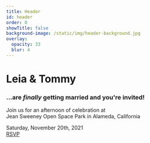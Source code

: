 ```yaml
---
title: Header
id: header
order: 0
showTitle: false
background-image: /static/img/header-background.jpg
overlay:
  opacity: 33
  blur: 4
---
```

# Leia <span>&</span> Tommy

### ...are *finally* getting married and you're invited!

Join us for an afternoon of celebration at\
Jean Sweeney Open Space Park in Alameda, California

Saturday, November 20th, 2021\
[RSVP](/#rsvp)